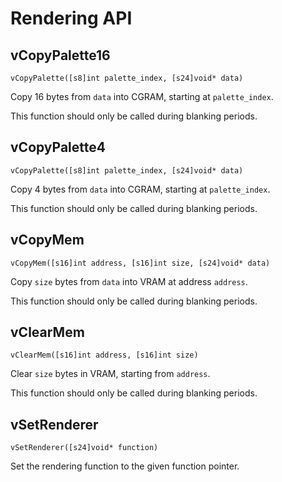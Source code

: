 # Rendering API

## vCopyPalette16

`vCopyPalette([s8]int palette_index, [s24]void* data)`

Copy 16 bytes from `data` into CGRAM, starting at `palette_index`.

This function should only be called during blanking periods.

## vCopyPalette4

`vCopyPalette([s8]int palette_index, [s24]void* data)`

Copy 4 bytes from `data` into CGRAM, starting at `palette_index`.

This function should only be called during blanking periods.

## vCopyMem

`vCopyMem([s16]int address, [s16]int size, [s24]void* data)`

Copy `size` bytes from `data` into VRAM at address `address`.

This function should only be called during blanking periods.

## vClearMem

`vClearMem([s16]int address, [s16]int size)`

Clear `size` bytes in VRAM, starting from `address`.

This function should only be called during blanking periods.

## vSetRenderer

`vSetRenderer([s24]void* function)`

Set the rendering function to the given function pointer.